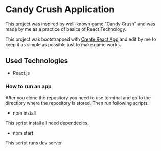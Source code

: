 # Candy Crush Application

This project was inspired by well-known game "Candy Crush" and was made by me as a practice of basics of React Technology.

This project was bootstrapped with [Create React App](https://github.com/facebook/create-react-app) and edit by me to keep it as simple as possible just to make game works.

## Used Technologies

- React.js

### How to run an app

After you clone the repository you need to use terminal and go to the directiory where the repository is stored. Then run following scripts:

- npm install

This script install all need dependecies.

- npm start

This script runs dev server
